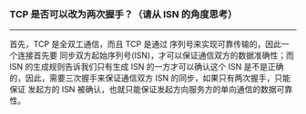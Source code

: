 ### TCP 是否可以改为两次握手？（请从 ISN 的角度思考）

------

首先，TCP 是全双工通信，而且 TCP 是通过 序列号来实现可靠传输的，因此一个连接首先要 同步双方起始序列号(ISN)，才可以保证通信双方的数据准确性；而 ISN 的生成规则告诉我们只有生成 ISN 的一方才可以确认这个 ISN 是不是正确的，因此，需要三次握手来保证通信双方 ISN 的同步，如果只有两次握手，只能保证 发起方的 ISN 被确认，也就只能保证发起方向服务方的单向通信的数据可靠性。